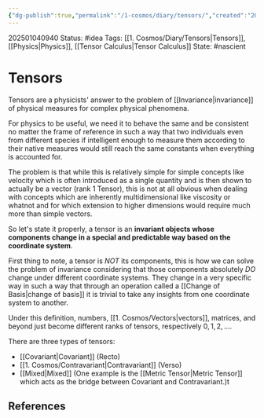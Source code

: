 ```yaml
---
{"dg-publish":true,"permalink":"/1-cosmos/diary/tensors/","created":"2025-01-04T09:40:03.843-05:00","updated":"2025-01-11T14:27:24.806-05:00"}
---
```


202501040940
Status: #idea
Tags: [[1. Cosmos/Diary/Tensors\|Tensors]], [[Physics\|Physics]], [[Tensor Calculus\|Tensor Calculus]]
State: #nascient
# Tensors

Tensors are a physicists' answer to the problem of [[Invariance\|invariance]] of physical measures for complex physical phenomena. 

For physics to be useful, we need it to behave the same and be consistent no matter the frame of reference in such a way that two individuals even from different species if intelligent enough to measure them according to their native measures would still reach the same constants when everything is accounted for.

The problem is that while this is relatively simple for simple concepts like velocity which is often introduced as a single quantity and is then shown to actually be a vector (rank 1 Tensor), this is not at all obvious when dealing with concepts which are inherently multidimensional like viscosity or whatnot and for which extension to higher dimensions would require much more than simple vectors.

So let's state it properly, a tensor is an **invariant objects whose components change in a special and predictable way based on the coordinate system**.

First thing to note, a tensor is *NOT* its components, this is how we can solve the problem of invariance considering that those components absolutely *DO* change under different coordinate systems. They change in a very specific way in such a way that through an operation called a [[Change of Basis\|change of basis]] it is trivial to take any insights from one coordinate system to another. 

Under this definition, numbers, [[1. Cosmos/Vectors\|vectors]], matrices, and beyond just become different ranks of tensors, respectively $0,1,2, \dots$.

There are three types of tensors:
- [[Covariant\|Covariant]] (Recto)
- [[1. Cosmos/Contravariant\|Contravariant]] (Verso)
- [[Mixed\|Mixed]] (One example is the [[Metric Tensor\|Metric Tensor]] which acts as the bridge between Covariant and Contravariant.)t


## References
